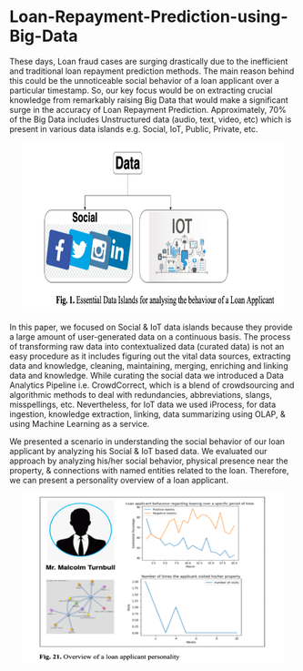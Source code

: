 # Loan-Repayment-Prediction-using-Big-Data

These days, Loan fraud cases are surging drastically due to the inefficient and traditional loan repayment prediction methods. The main reason behind this could be the unnoticeable social behavior of a loan applicant over a particular timestamp. So, our key focus would be on extracting crucial knowledge from remarkably raising Big Data that would make a significant surge in the accuracy of Loan Repayment Prediction. Approximately, 70% of the Big Data includes Unstructured data (audio, text, video, etc) which is present in various data islands e.g. Social, IoT, Public, Private, etc.

<p align="center">
  <img width="460" height="300" src="https://github.com/rohitmanral/Loan-Repayment-Prediction-using-Big-Data/blob/main/Data%20Sources.png">
</p>

In this paper, we focused on Social & IoT data islands because they provide a large amount of user-generated data on a continuous basis. The process of transforming raw data into contextualized data (curated data) is not an easy procedure as it includes figuring out the vital data sources, extracting data and knowledge, cleaning, maintaining, merging, enriching and linking data and knowledge. While curating the social data we introduced a Data Analytics Pipeline i.e. CrowdCorrect, which is a blend of crowdsourcing and algorithmic methods to deal with redundancies, abbreviations, slangs, misspellings, etc. Nevertheless, for IoT data we used iProcess, for data ingestion, knowledge extraction, linking, data summarizing using OLAP, & using Machine Learning as a service. 

We presented a scenario in understanding the social behavior of our loan applicant by analyzing his Social & IoT based data. We evaluated our approach by analyzing his/her social behavior, physical presence near the property, & connections with named entities related to the loan. Therefore, we can present a personality overview of a loan applicant. 

<p align="center">
  <img width="460" height="300" src="https://github.com/rohitmanral/Loan-Repayment-Prediction-using-Big-Data/blob/main/Loan%20applicant%20personality%20graph.png">
</p>
